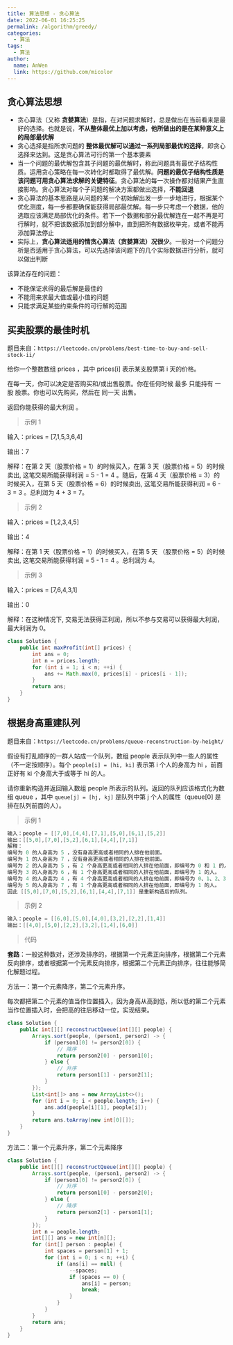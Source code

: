```yaml
---
title: 算法思想 - 贪心算法
date: 2022-06-01 16:25:25
permalink: /algorithm/greedy/
categories: 
  - 算法
tags: 
  - 算法
author: 
  name: AnWen
  link: https://github.com/micolor
---
```

## 贪心算法思想

- 贪心算法（又称 **贪婪算法**）是指，在对问题求解时，总是做出在当前看来是最好的选择。也就是说，**不从整体最优上加以考虑，他所做出的是在某种意义上的局部最优解**
- 贪心选择是指所求问题的 **整体最优解可以通过一系列局部最优的选择**，即贪心选择来达到。这是贪心算法可行的第一个基本要素
- 当一个问题的最优解包含其子问题的最优解时，称此问题具有最优子结构性质。运用贪心策略在每一次转化时都取得了最优解。**问题的最优子结构性质是该问题可用贪心算法求解的关键特征**。贪心算法的每一次操作都对结果产生直接影响。贪心算法对每个子问题的解决方案都做出选择，**不能回退**
- 贪心算法的基本思路是从问题的某一个初始解出发一步一步地进行，根据某个优化测度，每一步都要确保能获得局部最优解。每一步只考虑一个数据，他的选取应该满足局部优化的条件。若下一个数据和部分最优解连在一起不再是可行解时，就不把该数据添加到部分解中，直到把所有数据枚举完，或者不能再添加算法停止
- 实际上，**贪心算法适用的情贪心算法（贪婪算法）况很少**。一般对一个问题分析是否适用于贪心算法，可以先选择该问题下的几个实际数据进行分析，就可以做出判断

该算法存在的问题：

- 不能保证求得的最后解是最佳的
- 不能用来求最大值或最小值的问题
- 只能求满足某些约束条件的可行解的范围

## 买卖股票的最佳时机

题目来自：`https://leetcode.cn/problems/best-time-to-buy-and-sell-stock-ii/`

给你一个整数数组 prices ，其中 prices[i] 表示某支股票第 i 天的价格。

在每一天，你可以决定是否购买和/或出售股票。你在任何时候 最多 只能持有 一股 股票。你也可以先购买，然后在 同一天 出售。

返回你能获得的最大利润 。

> 示例 1
>

输入：prices = [7,1,5,3,6,4]

输出：7

解释：在第 2 天（股票价格 = 1）的时候买入，在第 3 天（股票价格 = 5）的时候卖出, 这笔交易所能获得利润 = 5 - 1 = 4 。随后，在第 4 天（股票价格 = 3）的时候买入，在第 5 天（股票价格 = 6）的时候卖出, 这笔交易所能获得利润 = 6 - 3 = 3 。总利润为 4 + 3 = 7。

> 示例 2
>

输入：prices = [1,2,3,4,5]

输出：4

解释：在第 1 天（股票价格 = 1）的时候买入，在第 5 天 （股票价格 = 5）的时候卖出, 这笔交易所能获得利润 = 5 - 1 = 4 。总利润为 4。

> 示例 3
>

输入：prices = [7,6,4,3,1]

输出：0

解释：在这种情况下, 交易无法获得正利润，所以不参与交易可以获得最大利润，最大利润为 0。

```java
class Solution {
    public int maxProfit(int[] prices) {
        int ans = 0;
        int n = prices.length;
        for (int i = 1; i < n; ++i) {
            ans += Math.max(0, prices[i] - prices[i - 1]);
        }
        return ans;
    }
}
```

## 根据身高重建队列

题目来自：`https://leetcode.cn/problems/queue-reconstruction-by-height/`

假设有打乱顺序的一群人站成一个队列，数组 people 表示队列中一些人的属性（不一定按顺序）。每个 `people[i] = [hi, ki]` 表示第 i 个人的身高为 hi ，前面正好有 ki 个身高大于或等于 hi 的人。

请你重新构造并返回输入数组 people 所表示的队列。返回的队列应该格式化为数组 queue ，其中 `queue[j] = [hj, kj]` 是队列中第 j 个人的属性（queue[0] 是排在队列前面的人）。

> 示例 1

```java
输入：people = [[7,0],[4,4],[7,1],[5,0],[6,1],[5,2]]
输出：[[5,0],[7,0],[5,2],[6,1],[4,4],[7,1]]
解释：
编号为 0 的人身高为 5 ，没有身高更高或者相同的人排在他前面。
编号为 1 的人身高为 7 ，没有身高更高或者相同的人排在他前面。
编号为 2 的人身高为 5 ，有 2 个身高更高或者相同的人排在他前面，即编号为 0 和 1 的人。
编号为 3 的人身高为 6 ，有 1 个身高更高或者相同的人排在他前面，即编号为 1 的人。
编号为 4 的人身高为 4 ，有 4 个身高更高或者相同的人排在他前面，即编号为 0、1、2、3 的人。
编号为 5 的人身高为 7 ，有 1 个身高更高或者相同的人排在他前面，即编号为 1 的人。
因此 [[5,0],[7,0],[5,2],[6,1],[4,4],[7,1]] 是重新构造后的队列。
```

> 示例 2

```java
输入：people = [[6,0],[5,0],[4,0],[3,2],[2,2],[1,4]]
输出：[[4,0],[5,0],[2,2],[3,2],[1,4],[6,0]]
```

> 代码

**套路**：一般这种数对，还涉及排序的，根据第一个元素正向排序，根据第二个元素反向排序，或者根据第一个元素反向排序，根据第二个元素正向排序，往往能够简化解题过程。

方法一：第一个元素降序，第二个元素升序。

每次都把第二个元素的值当作位置插入，因为身高从高到低，所以低的第二个元素当作位置插入时，会把高的往后移动一位，实现结果。

```java
class Solution {
    public int[][] reconstructQueue(int[][] people) {
        Arrays.sort(people, (person1, person2) -> {
            if (person1[0] != person2[0]) {
                // 降序
                return person2[0] - person1[0];
            } else {
                // 升序
                return person1[1] - person2[1];
            }
        });
        List<int[]> ans = new ArrayList<>();
        for (int i = 0; i < people.length; i++) {
            ans.add(people[i][1], people[i]);
        }
        return ans.toArray(new int[0][]);
    }
}
```

方法二：第一个元素升序，第二个元素降序

```java
class Solution {
    public int[][] reconstructQueue(int[][] people) {
        Arrays.sort(people, (person1, person2) -> {
            if (person1[0] != person2[0]) {
                // 升序
                return person1[0] - person2[0];
            } else {
                // 降序
                return person2[1] - person1[1];
            }
        });
        int n = people.length;
        int[][] ans = new int[n][];
        for (int[] person : people) {
            int spaces = person[1] + 1;
            for (int i = 0; i < n; ++i) {
                if (ans[i] == null) {
                    --spaces;
                    if (spaces == 0) {
                        ans[i] = person;
                        break;
                    }
                }
            }
        }
        return ans;
    }
}
```

